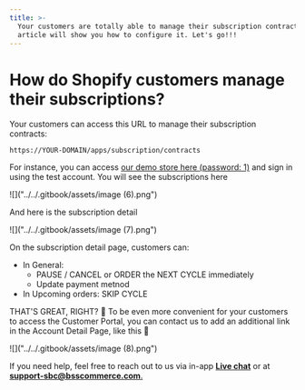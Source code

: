 ```yaml
---
title: >-
  Your customers are totally able to manage their subscription contracts. This
  article will show you how to configure it. Let's go!!!
---
```


# How do Shopify customers manage their subscriptions?

Your customers can access this URL to manage their subscription contracts:

```
https://YOUR-DOMAIN/apps/subscription/contracts
```

For instance, you can access [our demo store here (password: 1)](https://bss-subscriptions-app.myshopify.com/account) and sign in using the test account. You will see the subscriptions here

![]("../../.gitbook/assets/image (6).png")

And here is the subscription detail

![]("../../.gitbook/assets/image (7).png")

On the subscription detail page, customers can:

* In General:
  * PAUSE / CANCEL or ORDER the NEXT CYCLE immediately
  * Update payment metnod
* In Upcoming orders: SKIP CYCLE

THAT'S GREAT, RIGHT? :tada: To be even more convenient for your customers to access the Customer Portal, you can contact us to add an additional link in the Account Detail Page, like this :clap:

![]("../../.gitbook/assets/image (8).png")

If you need help, feel free to reach out to us via in-app [**Live chat**](https://go.crisp.chat/chat/embed/?website_id=f3ccef90-83eb-48db-a1df-9ea68ad36581) or at [**support-sbc@bsscommerce.com**.](mailto:support-sbc@bsscommerce.com.)
